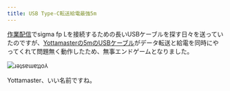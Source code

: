 ```yaml
---
title: USB Type-C転送給電最強5m
---
```

[作業配信](https://www.youtube.com/c/r7kamura)でsigma fp Lを接続するための長いUSBケーブルを探す日々を送っていたのですが、[Yottamasterの5mのUSBケーブル](https://www.amazon.co.jp/dp/B09Y1BY75P)がデータ転送と給電を同時にやってくれて問題無く動作したため、無事エンドゲームとなりました。

![](https://lh5.googleusercontent.com/emR9aYEd4In628AODnYT6pSsshWGZnV95k-GW3dlbJWIMzH0S_IBef0bEvleAwy2BA3NlCbV8KjXlBuy4wDjV3AmaNZDc_7mvbjsWAHsmCC1VOMqEH5LokAhhKFRMJmyKEC7w8Xphlol0-SayOovaX2_fItTQwAJMNyOxix1vzDt98VPkSgLELgrAw "ɹǝʇsɐɯɐʇʇo⅄")

Yottamaster、いい名前ですね。
